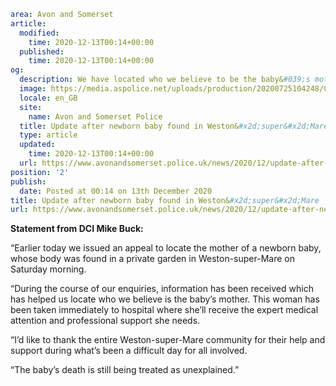 ```yaml
area: Avon and Somerset
article:
  modified:
    time: 2020-12-13T00:14+00:00
  published:
    time: 2020-12-13T00:14+00:00
og:
  description: We have located who we believe to be the baby&#039;s mother and she has been taken immediately to hospital.
  image: https://media.aspolice.net/uploads/production/20200725104248/Crest.jpg
  locale: en_GB
  site:
    name: Avon and Somerset Police
  title: Update after newborn baby found in Weston&#x2d;super&#x2d;Mare | Avon and Somerset Police
  type: article
  updated:
    time: 2020-12-13T00:14+00:00
  url: https://www.avonandsomerset.police.uk/news/2020/12/update-after-newborn-baby-found-in-weston-super-mare/
position: '2'
publish:
  date: Posted at 00:14 on 13th December 2020
title: Update after newborn baby found in Weston&#x2d;super&#x2d;Mare | Avon and Somerset Police
url: https://www.avonandsomerset.police.uk/news/2020/12/update-after-newborn-baby-found-in-weston-super-mare/
```

**Statement from DCI Mike Buck:**

“Earlier today we issued an appeal to locate the mother of a newborn baby, whose body was found in a private garden in Weston-super-Mare on Saturday morning.

“During the course of our enquiries, information has been received which has helped us locate who we believe is the baby’s mother. This woman has been taken immediately to hospital where she’ll receive the expert medical attention and professional support she needs.

“I’d like to thank the entire Weston-super-Mare community for their help and support during what’s been a difficult day for all involved.

“The baby’s death is still being treated as unexplained.”
